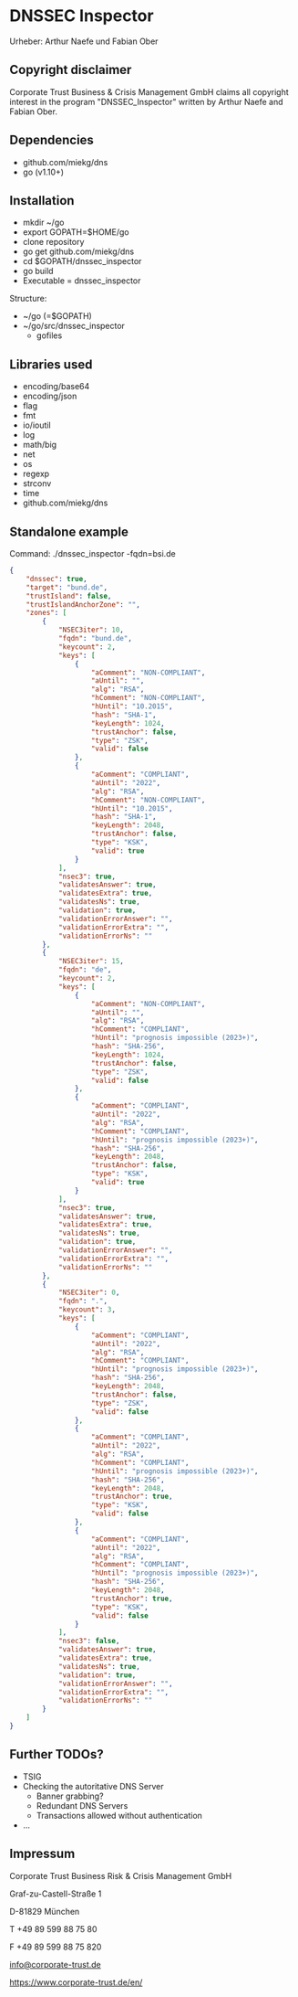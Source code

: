 # DNSSEC Inspector

Urheber: Arthur Naefe und Fabian Ober

## Copyright disclaimer
Corporate Trust Business & Crisis Management GmbH claims all copyright interest
in the program "DNSSEC_Inspector" written by Arthur Naefe and Fabian Ober.

## Dependencies
* github.com/miekg/dns
* go (v1.10+)

## Installation

* mkdir ~/go
* export GOPATH=$HOME/go
* clone repository
* go get github.com/miekg/dns
* cd $GOPATH/dnssec_inspector
* go build
* Executable = dnssec_inspector

Structure:
* ~/go (=$GOPATH)
* ~/go/src/dnssec_inspector
    * gofiles

## Libraries used

* encoding/base64
* encoding/json
* flag
* fmt
* io/ioutil
* log
* math/big
* net
* os
* regexp
* strconv
* time
* github.com/miekg/dns

## Standalone example

Command: ./dnssec_inspector -fqdn=bsi.de

``` json
{
    "dnssec": true,
    "target": "bund.de",
    "trustIsland": false,
    "trustIslandAnchorZone": "",
    "zones": [
        {
            "NSEC3iter": 10,
            "fqdn": "bund.de",
            "keycount": 2,
            "keys": [
                {
                    "aComment": "NON-COMPLIANT",
                    "aUntil": "",
                    "alg": "RSA",
                    "hComment": "NON-COMPLIANT",
                    "hUntil": "10.2015",
                    "hash": "SHA-1",
                    "keyLength": 1024,
                    "trustAnchor": false,
                    "type": "ZSK",
                    "valid": false
                },
                {
                    "aComment": "COMPLIANT",
                    "aUntil": "2022",
                    "alg": "RSA",
                    "hComment": "NON-COMPLIANT",
                    "hUntil": "10.2015",
                    "hash": "SHA-1",
                    "keyLength": 2048,
                    "trustAnchor": false,
                    "type": "KSK",
                    "valid": true
                }
            ],
            "nsec3": true,
            "validatesAnswer": true,
            "validatesExtra": true,
            "validatesNs": true,
            "validation": true,
            "validationErrorAnswer": "",
            "validationErrorExtra": "",
            "validationErrorNs": ""
        },
        {
            "NSEC3iter": 15,
            "fqdn": "de",
            "keycount": 2,
            "keys": [
                {
                    "aComment": "NON-COMPLIANT",
                    "aUntil": "",
                    "alg": "RSA",
                    "hComment": "COMPLIANT",
                    "hUntil": "prognosis impossible (2023+)",
                    "hash": "SHA-256",
                    "keyLength": 1024,
                    "trustAnchor": false,
                    "type": "ZSK",
                    "valid": false
                },
                {
                    "aComment": "COMPLIANT",
                    "aUntil": "2022",
                    "alg": "RSA",
                    "hComment": "COMPLIANT",
                    "hUntil": "prognosis impossible (2023+)",
                    "hash": "SHA-256",
                    "keyLength": 2048,
                    "trustAnchor": false,
                    "type": "KSK",
                    "valid": true
                }
            ],
            "nsec3": true,
            "validatesAnswer": true,
            "validatesExtra": true,
            "validatesNs": true,
            "validation": true,
            "validationErrorAnswer": "",
            "validationErrorExtra": "",
            "validationErrorNs": ""
        },
        {
            "NSEC3iter": 0,
            "fqdn": ".",
            "keycount": 3,
            "keys": [
                {
                    "aComment": "COMPLIANT",
                    "aUntil": "2022",
                    "alg": "RSA",
                    "hComment": "COMPLIANT",
                    "hUntil": "prognosis impossible (2023+)",
                    "hash": "SHA-256",
                    "keyLength": 2048,
                    "trustAnchor": false,
                    "type": "ZSK",
                    "valid": false
                },
                {
                    "aComment": "COMPLIANT",
                    "aUntil": "2022",
                    "alg": "RSA",
                    "hComment": "COMPLIANT",
                    "hUntil": "prognosis impossible (2023+)",
                    "hash": "SHA-256",
                    "keyLength": 2048,
                    "trustAnchor": true,
                    "type": "KSK",
                    "valid": false
                },
                {
                    "aComment": "COMPLIANT",
                    "aUntil": "2022",
                    "alg": "RSA",
                    "hComment": "COMPLIANT",
                    "hUntil": "prognosis impossible (2023+)",
                    "hash": "SHA-256",
                    "keyLength": 2048,
                    "trustAnchor": true,
                    "type": "KSK",
                    "valid": false
                }
            ],
            "nsec3": false,
            "validatesAnswer": true,
            "validatesExtra": true,
            "validatesNs": true,
            "validation": true,
            "validationErrorAnswer": "",
            "validationErrorExtra": "",
            "validationErrorNs": ""
        }
    ]
}
```

## Further TODOs?

* TSIG
* Checking the autoritative DNS Server
    * Banner grabbing?
    * Redundant DNS Servers
    * Transactions allowed without authentication
* …

## Impressum
Corporate Trust Business Risk & Crisis Management GmbH

Graf-zu-Castell-Straße 1

D-81829 München

T +49 89 599 88 75 80

F +49 89 599 88 75 820

info@corporate-trust.de

https://www.corporate-trust.de/en/
